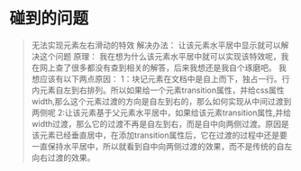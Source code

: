 # 碰到的问题
>无法实现元素左右滑动的特效
解决办法：
让该元素水平居中显示就可以解决这个问题
原理：
我在想为什么该元素水平居中就可以实现该特效呢，我在网上查了很多都没有查到相关的解答，后来我想还是我自个琢磨吧。
我想应该有以下两点原因：
    1：块记元素在文档中是自上而下，独占一行。行内元素自左到右排列。所以如果给一个元素transition属性，并给css属性width,那么这个元素过渡的方向是自左到右的，那么如何实现从中间过渡到两侧呢
    2:让该元素基于父元素水平居中，如果给该元素transition属性,并给width过渡，那么它的过渡不再是自左到右，而是自中向两侧过渡。原因是该元素已经垂直居中，在添加transition属性后，它在过渡的过程中还是要一直保持水平居中，所以就看到自中向两侧过渡的效果，而不是传统的自左向右过渡的效果。